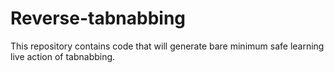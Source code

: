 # Reverse-tabnabbing
This repository contains code that will generate bare minimum safe learning live action of tabnabbing.
